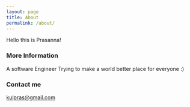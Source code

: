 ```yaml
---
layout: page
title: About
permalink: /about/
---
```


Hello this is Prasanna!

### More Information

A software Engineer
Trying to make a world better place for everyone :)

### Contact me

[kulpras@gmail.com](mailto:kulpras@gmail.com)
